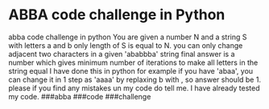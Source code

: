 # ABBA code challenge in Python
abba code challenge in python
You are given a number N and a string S with letters a and b only length of S is equal to N. 
you can only change adjacent two characters in a given 'ababbba' string
final answer is a number which gives minimum number of iterations to make all letters in the string equal
I have done this in python 
for example if you have 'abaa', you can change it in 1 step as 'aaaa' by replaxing b with , so answer should be 1.
please if you find any mistakes un my code do tell me. I have already tested my code.
###abba ###code ###challenge
